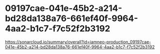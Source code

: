 # 09197cae-041e-45b2-a214-bd28da138a76-661ef40f-9964-4aa2-b1c7-f7c52f2b3192
https://sonarcloud.io/summary/overall?id=iamneo-production_09197cae-041e-45b2-a214-bd28da138a76-661ef40f-9964-4aa2-b1c7-f7c52f2b3192
